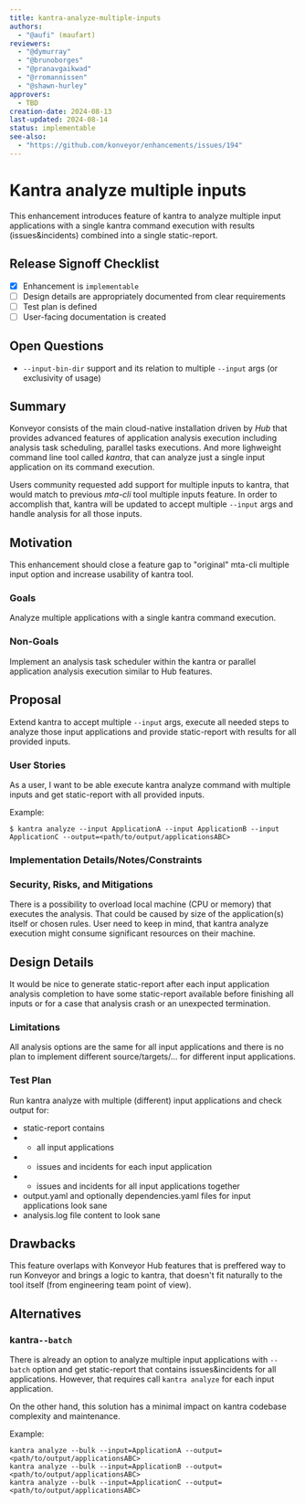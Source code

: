 ```yaml
---
title: kantra-analyze-multiple-inputs
authors:
  - "@aufi" (maufart)
reviewers:
  - "@dymurray"
  - "@brunoborges"
  - "@pranavgaikwad"
  - "@rromannissen"
  - "@shawn-hurley"
approvers:
  - TBD
creation-date: 2024-08-13
last-updated: 2024-08-14
status: implementable
see-also:
  - "https://github.com/konveyor/enhancements/issues/194"  
---
```


# Kantra analyze multiple inputs

This enhancement introduces feature of kantra to analyze multiple input applications with a single kantra command execution with results (issues&incidents) combined into a single static-report.

## Release Signoff Checklist

- [x] Enhancement is `implementable`
- [ ] Design details are appropriately documented from clear requirements
- [ ] Test plan is defined
- [ ] User-facing documentation is created

## Open Questions

- `--input-bin-dir` support and its relation to multiple `--input` args (or exclusivity of usage)

## Summary

Konveyor consists of the main cloud-native installation driven by _Hub_ that provides advanced features of application analysis execution including analysis task scheduling, parallel tasks executions. And more lighweight command line tool called _kantra_, that can analyze just a single input application on its command execution.

Users community requested add support for multiple inputs to kantra, that would match to previous _mta-cli_ tool multiple inputs feature. In order to accomplish that, kantra will be updated to accept multiple ```--input``` args and handle analysis for all those inputs.

## Motivation

This enhancement should close a feature gap to "original" mta-cli multiple input option and increase usability of kantra tool.

### Goals

Analyze multiple applications with a single kantra command execution.

### Non-Goals

Implement an analysis task scheduler within the kantra or parallel application analysis execution similar to Hub features.

## Proposal

Extend kantra to accept multiple ```--input``` args, execute all needed steps to analyze those input applications and provide static-report with results for all provided inputs.

### User Stories

As a user, I want to be able execute kantra analyze command with multiple inputs and get static-report with all provided inputs.

Example:
```
$ kantra analyze --input ApplicationA --input ApplicationB --input ApplicationC --output=<path/to/output/applicationsABC>
```

### Implementation Details/Notes/Constraints

### Security, Risks, and Mitigations

There is a possibility to overload local machine (CPU or memory) that executes the analysis. That could be caused by size of the application(s) itself or chosen rules. User need to keep in mind, that kantra analyze execution might consume significant resources on their machine. 

## Design Details

It would be nice to generate static-report after each input application analysis completion to have some static-report available before finishing all inputs or for a case that analysis crash or an unexpected termination.

### Limitations

All analysis options are the same for all input applications and there is no plan to implement different source/targets/... for different input applications.

### Test Plan

Run kantra analyze with multiple (different) input applications and check output for:
- static-report contains
- - all input applications
- - issues and incidents for each input application
- - issues and incidents for all input applications together
- output.yaml and optionally dependencies.yaml files for input applications look sane
- analysis.log file content to look sane

## Drawbacks

This feature overlaps with Konveyor Hub features that is preffered way to run Konveyor and brings a logic to kantra, that doesn't fit naturally to the tool itself (from engineering team point of view).

## Alternatives

### kantra```--batch```

There is already an option to analyze multiple input applications with `--batch` option and get static-report that contains issues&incidents for all applications. However, that requires call `kantra analyze` for each input application.

On the other hand, this solution has a minimal impact on kantra codebase complexity and maintenance.

Example:
```
kantra analyze --bulk --input=ApplicationA --output=<path/to/output/applicationsABC>
kantra analyze --bulk --input=ApplicationB --output=<path/to/output/applicationsABC>
kantra analyze --bulk --input=ApplicationC --output=<path/to/output/applicationsABC>
```
